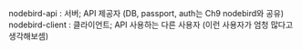 nodebird-api : 서버; API 제공자 (DB, passport, auth는 Ch9 nodebird와 공유)
nodebird-client : 클라이언트; API 사용하는 다른 사용자 (이런 사용자가 엄청 많다고 생각해보셈)
